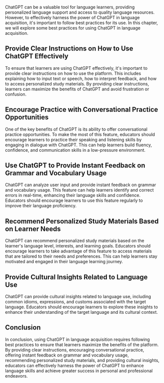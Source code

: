 
ChatGPT can be a valuable tool for language learners, providing personalized language support and access to quality language resources. However, to effectively harness the power of ChatGPT in language acquisition, it's important to follow best practices for its use. In this chapter, we will explore some best practices for using ChatGPT in language acquisition.

Provide Clear Instructions on How to Use ChatGPT Effectively
------------------------------------------------------------

To ensure that learners are using ChatGPT effectively, it's important to provide clear instructions on how to use the platform. This includes explaining how to input text or speech, how to interpret feedback, and how to access personalized study materials. By providing clear instructions, learners can maximize the benefits of ChatGPT and avoid frustration or confusion.

Encourage Practice with Conversational Practice Opportunities
-------------------------------------------------------------

One of the key benefits of ChatGPT is its ability to offer conversational practice opportunities. To make the most of this feature, educators should encourage learners to practice their speaking and listening skills by engaging in dialogue with ChatGPT. This can help learners build fluency, confidence, and communication skills in a low-pressure environment.

Use ChatGPT to Provide Instant Feedback on Grammar and Vocabulary Usage
-----------------------------------------------------------------------

ChatGPT can analyze user input and provide instant feedback on grammar and vocabulary usage. This feature can help learners identify and correct errors in real-time, enhancing their language skills and confidence. Educators should encourage learners to use this feature regularly to improve their language proficiency.

Recommend Personalized Study Materials Based on Learner Needs
-------------------------------------------------------------

ChatGPT can recommend personalized study materials based on the learner's language level, interests, and learning goals. Educators should encourage learners to take advantage of this feature to access materials that are tailored to their needs and preferences. This can help learners stay motivated and engaged in their language learning journey.

Provide Cultural Insights Related to Language Use
-------------------------------------------------

ChatGPT can provide cultural insights related to language use, including common idioms, expressions, and customs associated with the target language. Educators should encourage learners to explore these insights to enhance their understanding of the target language and its cultural context.

Conclusion
----------

In conclusion, using ChatGPT in language acquisition requires following best practices to ensure that learners maximize the benefits of the platform. By providing clear instructions, encouraging conversational practice, offering instant feedback on grammar and vocabulary usage, recommending personalized study materials, and providing cultural insights, educators can effectively harness the power of ChatGPT to enhance language skills and achieve greater success in personal and professional endeavors.
